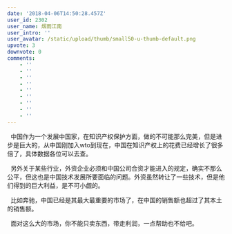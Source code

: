 ```yaml
---
date: '2018-04-06T14:50:28.457Z'
user_id: 2302
user_name: 烟雨江南
user_intro: ''
user_avatar: /static/upload/thumb/small50-u-thumb-default.png
upvote: 3
downvote: 0
comments:
    - ''
    - ''
    - ''
    - ''
    - ''
    - ''
    - ''
    - ''
    - ''
---
```


  中国作为一个发展中国家，在知识产权保护方面，做的不可能那么完美，但是进步是巨大的，从中国刚加入wto到现在，中国在知识产权上的花费已经增长了很多倍了，具体数据各位可以去查。

  另外关于某些行业，外资企业必须和中国公司合资才能进入的规定，确实不那么公平，但这也是中国技术发展所要面临的问题。外资虽然转让了一些技术，但是他们得到的巨大利益，是不可小觑的。

  比如奔驰，中国已经是其最大最重要的市场了，在中国的销售额也超过了其本土的销售额。

  面对这么大的市场，你不能只卖东西，带走利润，一点帮助也不给吧。
